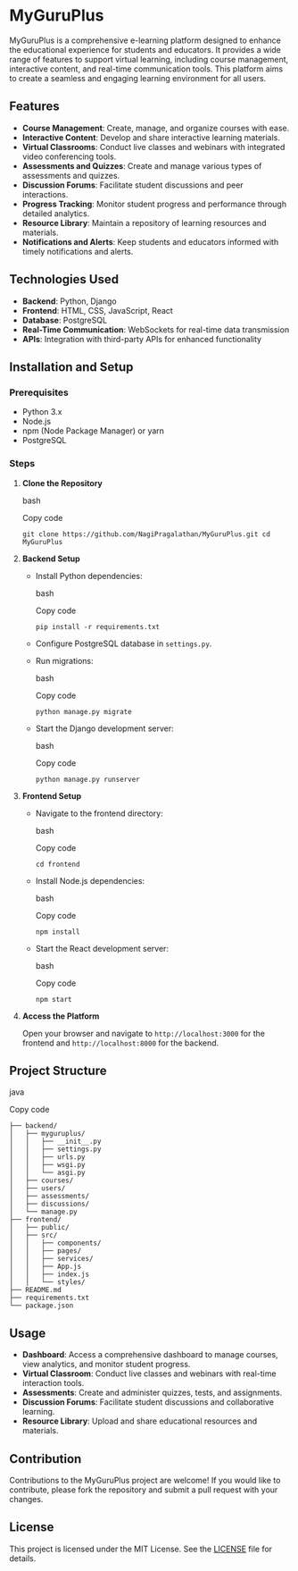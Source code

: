 # MyGuruPlus

MyGuruPlus is a comprehensive e-learning platform designed to enhance the educational experience for students and educators. It provides a wide range of features to support virtual learning, including course management, interactive content, and real-time communication tools. This platform aims to create a seamless and engaging learning environment for all users.

## Features

- **Course Management**: Create, manage, and organize courses with ease.
- **Interactive Content**: Develop and share interactive learning materials.
- **Virtual Classrooms**: Conduct live classes and webinars with integrated video conferencing tools.
- **Assessments and Quizzes**: Create and manage various types of assessments and quizzes.
- **Discussion Forums**: Facilitate student discussions and peer interactions.
- **Progress Tracking**: Monitor student progress and performance through detailed analytics.
- **Resource Library**: Maintain a repository of learning resources and materials.
- **Notifications and Alerts**: Keep students and educators informed with timely notifications and alerts.

## Technologies Used

- **Backend**: Python, Django
- **Frontend**: HTML, CSS, JavaScript, React
- **Database**: PostgreSQL
- **Real-Time Communication**: WebSockets for real-time data transmission
- **APIs**: Integration with third-party APIs for enhanced functionality

## Installation and Setup

### Prerequisites

- Python 3.x
- Node.js
- npm (Node Package Manager) or yarn
- PostgreSQL

### Steps

1. **Clone the Repository**
    
    bash
    
    Copy code
    
    `git clone https://github.com/NagiPragalathan/MyGuruPlus.git
    cd MyGuruPlus` 
    
2. **Backend Setup**
    
    - Install Python dependencies:
        
        bash
        
        Copy code
        
        `pip install -r requirements.txt` 
        
    - Configure PostgreSQL database in `settings.py`.
    - Run migrations:
        
        bash
        
        Copy code
        
        `python manage.py migrate` 
        
    - Start the Django development server:
        
        bash
        
        Copy code
        
        `python manage.py runserver` 
        
3. **Frontend Setup**
    
    - Navigate to the frontend directory:
        
        bash
        
        Copy code
        
        `cd frontend` 
        
    - Install Node.js dependencies:
        
        bash
        
        Copy code
        
        `npm install` 
        
    - Start the React development server:
        
        bash
        
        Copy code
        
        `npm start` 
        
4. **Access the Platform**
    
    Open your browser and navigate to `http://localhost:3000` for the frontend and `http://localhost:8000` for the backend.
    

## Project Structure

java

Copy code

```MyGuruPlus/
├── backend/
│   ├── myguruplus/
│   │   ├── __init__.py
│   │   ├── settings.py
│   │   ├── urls.py
│   │   ├── wsgi.py
│   │   └── asgi.py
│   ├── courses/
│   ├── users/
│   ├── assessments/
│   ├── discussions/
│   └── manage.py
├── frontend/
│   ├── public/
│   ├── src/
│   │   ├── components/
│   │   ├── pages/
│   │   ├── services/
│   │   ├── App.js
│   │   ├── index.js
│   │   └── styles/
├── README.md
├── requirements.txt
└── package.json
``` 

## Usage

- **Dashboard**: Access a comprehensive dashboard to manage courses, view analytics, and monitor student progress.
- **Virtual Classroom**: Conduct live classes and webinars with real-time interaction tools.
- **Assessments**: Create and administer quizzes, tests, and assignments.
- **Discussion Forums**: Facilitate student discussions and collaborative learning.
- **Resource Library**: Upload and share educational resources and materials.

## Contribution

Contributions to the MyGuruPlus project are welcome! If you would like to contribute, please fork the repository and submit a pull request with your changes.

## License

This project is licensed under the MIT License. See the [LICENSE](https://chatgpt.com/c/LICENSE) file for details.
